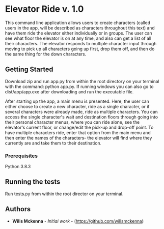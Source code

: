 # Elevator Ride v. 1.0

This command line application allows users to create characters (called users in the app, will be described as characters throughout this text) and have them ride the elevator either individually or in groups. The user can see what floor the elevator is on at any time, and also can get a list of all their characters. The elevator responds to multiple character input through moving to pick up 
all characters going up first, drop them off, and then do the same thing for the down characters. 

## Getting Started

Download zip and run app.py from within the root directory on your terminal with the command: python app.py. If running windows you can also go to dist/app/app.exe after downloading and run the executable file.

After starting up the app, a main menu is presented. Here, the user can either choose to create a 
new character, ride as a single character, or if several characters were already made, ride as multiple characters.
You can access the single character's wait and destination floors through going into their personal character 
menus, where you can ride alone, see the elevator's current floor, or change/edit the pick-up and drop-off point. 
To have multiple characters ride, enter that option from the main menu and then enter the names of the characters-
the elevator will find where they currently are and take them to their destination.

### Prerequisites

Python 3.8.3

## Running the tests

Run tests.py from within the root director on your terminal.

## Authors

* **Wills Mckenna** - *Initial work* - (https://github.com/willsmckenna)

